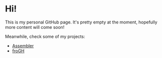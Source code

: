 # Hi!
This is my personal GitHub page.
It's pretty empty at the moment, hopefully more content will come soon!

Meanwhile, check some of my projects:
- [Assembler](https://github.com/Co-de-iT/Assembler)
- [froGH](https://github.com/Co-de-iT/froGH)
